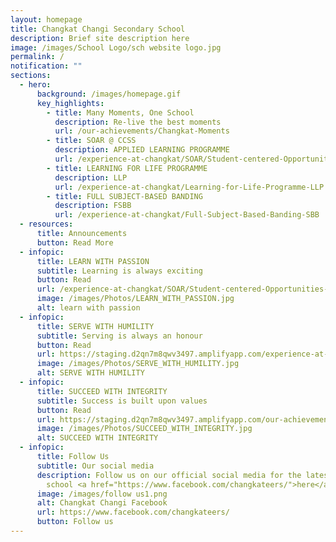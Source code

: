 ```yaml
---
layout: homepage
title: Changkat Changi Secondary School
description: Brief site description here
image: /images/School Logo/sch website logo.jpg
permalink: /
notification: ""
sections:
  - hero:
      background: /images/homepage.gif
      key_highlights:
        - title: Many Moments, One School
          description: Re-live the best moments
          url: /our-achievements/Changkat-Moments
        - title: SOAR @ CCSS
          description: APPLIED LEARNING PROGRAMME
          url: /experience-at-changkat/SOAR/Student-centered-Opportunities-for-AeRospace-Industry/
        - title: LEARNING FOR LIFE PROGRAMME
          description: LLP
          url: /experience-at-changkat/Learning-for-Life-Programme-LLP
        - title: FULL SUBJECT-BASED BANDING
          description: FSBB
          url: /experience-at-changkat/Full-Subject-Based-Banding-SBB
  - resources:
      title: Announcements
      button: Read More
  - infopic:
      title: LEARN WITH PASSION
      subtitle: Learning is always exciting
      button: Read
      url: /experience-at-changkat/SOAR/Student-centered-Opportunities-for-AeRospace-Industry/
      image: /images/Photos/LEARN_WITH_PASSION.jpg
      alt: learn with passion
  - infopic:
      title: SERVE WITH HUMILITY
      subtitle: Serving is always an honour
      button: Read
      url: https://staging.d2qn7m8qwv3497.amplifyapp.com/experience-at-changkat/Learning-for-Life-Programme-LLP
      image: /images/Photos/SERVE_WITH_HUMILITY.jpg
      alt: SERVE WITH HUMILITY
  - infopic:
      title: SUCCEED WITH INTEGRITY
      subtitle: Success is built upon values
      button: Read
      url: https://staging.d2qn7m8qwv3497.amplifyapp.com/our-achievements/CCA-Achievements
      image: /images/Photos/SUCCEED_WITH_INTEGRITY.jpg
      alt: SUCCEED WITH INTEGRITY
  - infopic:
      title: Follow Us
      subtitle: Our social media
      description: Follow us on our official social media for the latest happenings in
        school <a href="https://www.facebook.com/changkateers/">here</a>!
      image: /images/follow us1.png
      alt: Changkat Changi Facebook
      url: https://www.facebook.com/changkateers/
      button: Follow us
---
```

